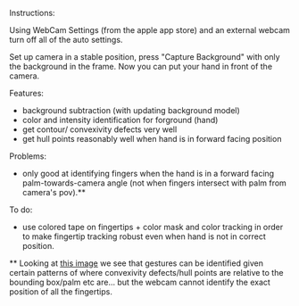 Instructions: 

Using WebCam Settings (from the apple app store) and an external webcam turn off all of the auto settings.

Set up camera in a stable position, press "Capture Background" with only the background in the frame. Now you can put your hand in front of the camera.

Features:
- background subtraction (with updating background model)
- color and intensity identification for forground (hand)
- get contour/ convexivity defects very well
- get hull points reasonably well when hand is in forward facing position

Problems:
- only good at identifying fingers when the hand is in a forward facing palm-towards-camera angle (not when fingers intersect with palm from camera's pov).**

To do:
- use colored tape on fingertips + color mask and color tracking in order to make fingertip tracking robust even when hand is not in correct position.


** Looking at [this image](http://eaglesky.github.io/images/posts/hand-gesture/s3.jpg) we see that gestures can be identified given certain patterns of where convexivity defects/hull points are relative to the bounding box/palm etc are... but the webcam cannot identify the exact position of all the fingertips.
